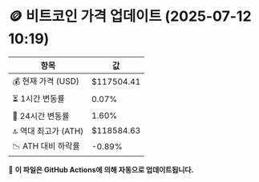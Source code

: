 # 🪙 비트코인 가격 업데이트 (2025-07-12 10:19)

| 항목                | 값 |
|--------------------|----------------|
| 💰 현재 가격 (USD) | $117504.41 |
| ⏳ 1시간 변동률    | 0.07% |
| 📆 24시간 변동률   | 1.60% |
| 🔝 역대 최고가 (ATH) | $118584.63 |
| 📉 ATH 대비 하락률 | -0.89% |

🔄 **이 파일은 GitHub Actions에 의해 자동으로 업데이트됩니다.**
